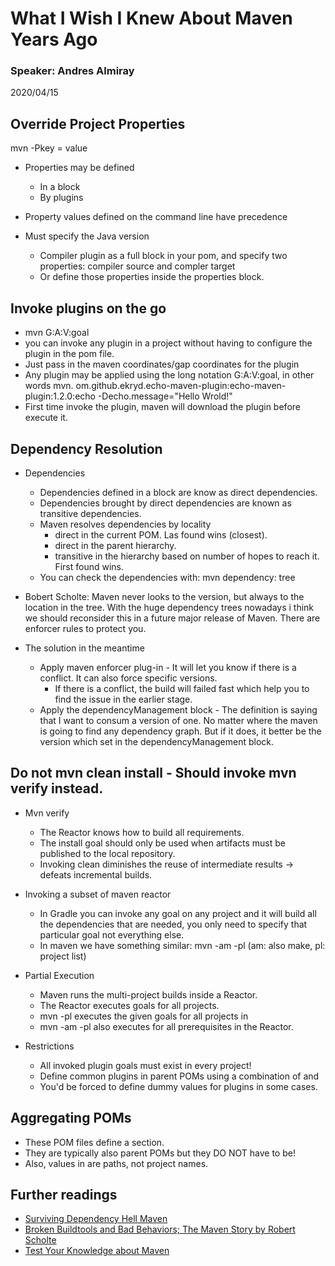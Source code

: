# What I Wish I Knew About Maven Years Ago
### Speaker: Andres Almiray
2020/04/15

## Override Project Properties
mvn -Pkey = value
* Properties may be defined
	* In a <properties> block
	* By plugins
* Property values defined on the command line have precedence

* Must specify the Java version
	* Compiler plugin as a full block in your pom, and specify two properties: compiler source and compler target
	* Or define those properties inside the properties block.

## Invoke plugins on the go
* mvn G:A:V:goal
* you can invoke any plugin in a project without having to configure the plugin in the pom file.
* Just pass in the maven coordinates/gap coordinates for the plugin
* Any plugin may be applied using the long notation
G:A:V:goal, in other words
mvn. om.github.ekryd.echo-maven-plugin:echo-maven-plugin:1.2.0:echo -Decho.message="Hello Wrold!"
* First time invoke the plugin, maven will download the plugin before execute it.

## Dependency Resolution
* Dependencies
	* Dependencies defined in a <dependencies> block are know as direct dependencies.
	* Dependencies brought by direct dependencies are known as transitive dependencies.
	* Maven resolves dependencies by locality
		- direct in the current POM. Las found wins (closest).
		- direct in the parent hierarchy.
		- transitive in the hierarchy based on number of hopes to reach it. First found wins.
	* You can check the dependencies with: mvn dependency: tree

* Bobert Scholte: Maven never looks to the version, but always to the location in the tree. With the huge dependency trees nowadays i think we should reconsider this in a future major release of Maven. There are enforcer rules to protect you.
* The solution in the meantime
	* Apply maven enforcer plug-in - It will let you know if there is a conflict. It can also force specific versions.
		* If there is a conflict, the build will failed fast which help you to find the issue in the earlier stage.
	* Apply the dependencyManagement block - The definition is saying that I want to consum a version of one. No matter where the maven is going to find any dependency graph. But if it does, it better be the version which set in the dependencyManagement block.

## Do not mvn clean install - Should invoke mvn verify instead.
* Mvn verify
	* The Reactor knows how to build all requirements.
	* The install goal should only be used when artifacts must be published to the local repository.
	* Invoking clean diminishes the reuse of intermediate results -> defeats incremental builds.
* Invoking a subset of maven reactor
	* In Gradle you can invoke any goal on any project and it will build all the dependencies that are needed, you only need to specify that particular goal not everything else.
	* In maven we have something similar: mvn -am -pl (am: also make, pl: project list)
	
* Partial Execution 
	* Maven runs the multi-project builds inside a Reactor.
	* The Reactor executes goals for all projects.
	* mvn -pl <paths> executes the given goals for all projects in <path>
	* mvn -am -pl <paths> also executes for all prerequisites in the Reactor.
	
* Restrictions
	* All invoked plugin goals must exist in every project!
	* Define common plugins in parent POMs using a combination of <pluginManagement> and <plugins>
	* You'd be forced to define dummy values for plugins in some cases.

## Aggregating POMs
* These POM files define a <modules> section.
* They are typically also parent POMs but they DO NOT have to be!
* Also, values in <module> are paths, not project names.


## Further readings
* [Surviving Dependency Hell Maven](https://saturnim.me/talk/surviving-dependency-hell-maven)
* [Broken Buildtools and Bad Behaviors; The Maven Story by Robert Scholte](https://www.youtube.com/watch?v=2HyGxtsDf60)
* [Test Your Knowledge about Maven](http://andresalmiray.com/maven-dependencies-pop-quiz-results/)
